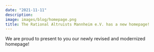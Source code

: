 ```yaml
---
date: "2021-11-11"
description: 
image: images/blog/homepage.png
title: The Rational Altruists Mannheim e.V. has a new homepage!
---
```


We are proud to present to you our newly revised and modernized homepage!